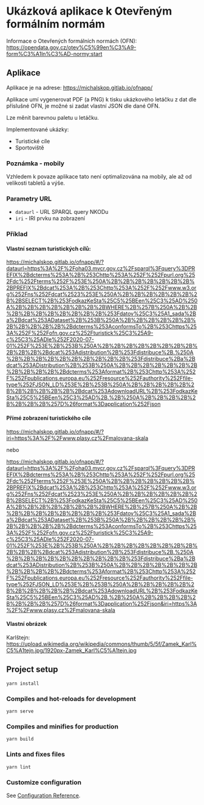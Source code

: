 # Ukázková aplikace k Otevřeným formálním normám

Informace o Otevřených formálních normách (OFN): https://opendata.gov.cz/otev%C5%99en%C3%A9-form%C3%A1ln%C3%AD-normy:start

## Aplikace
Aplikace je na adrese: https://michalskop.gitlab.io/ofnapp/

Aplikace umí vygenerovat PDF (a PNG) k tisku ukázkového letáčku z dat dle příslušné OFN, je možné si zadat vlastní JSON dle dané OFN.

Lze měnit barevnou paletu u letáčku.

Implementované ukázky:

- Turistické cíle
- Sportoviště

### Poznámka - mobily
Vzhledem k povaze aplikace tato není optimalizována na mobily, ale až od velikosti tabletů a výše.

### Parametry URL
- `dataurl` - URL SPARQL query NKODu
- `iri` - IRI prvku na zobrazení

### Příklad
#### Vlastní seznam turistických cílů:

https://michalskop.gitlab.io/ofnapp/#/?dataurl=https%3A%2F%2Foha03.mvcr.gov.cz%2Fsparql%3Fquery%3DPREFIX%2Bdcterms%253A%2B%253Chttp%253A%252F%252Fpurl.org%252Fdc%252Fterms%252F%253E%250A%2B%2B%2B%2B%2B%2B%2B%2BPREFIX%2Bdcat%253A%2B%253Chttp%253A%252F%252Fwww.w3.org%252Fns%252Fdcat%2523%253E%250A%2B%2B%2B%2B%2B%2B%2B%2BSELECT%2B%253FodkazKeSta%25C5%25BEen%25C3%25AD%250A%2B%2B%2B%2B%2B%2B%2B%2BWHERE%2B%257B%250A%2B%2B%2B%2B%2B%2B%2B%2B%2B%2B%253Fdatov%25C3%25A1_sada%2Ba%2Bdcat%253ADataset%2B%253B%250A%2B%2B%2B%2B%2B%2B%2B%2B%2B%2B%2B%2Bdcterms%253AconformsTo%2B%253Chttps%253A%252F%252Fofn.gov.cz%252Fturistick%25C3%25A9-c%25C3%25ADle%252F2020-07-01%252F%253E%2B%253B%250A%2B%2B%2B%2B%2B%2B%2B%2B%2B%2B%2B%2Bdcat%253Adistribution%2B%253Fdistribuce%2B.%250A%2B%2B%2B%2B%2B%2B%2B%2B%2B%2B%253Fdistribuce%2Ba%2Bdcat%253ADistribution%2B%253B%250A%2B%2B%2B%2B%2B%2B%2B%2B%2B%2B%2B%2Bdcterms%253Aformat%2B%253Chttp%253A%252F%252Fpublications.europa.eu%252Fresource%252Fauthority%252Ffile-type%252FJSON_LD%253E%2B%253B%250A%2B%2B%2B%2B%2B%2B%2B%2B%2B%2B%2B%2Bdcat%253AdownloadURL%2B%253FodkazKeSta%25C5%25BEen%25C3%25AD%2B.%2B%250A%2B%2B%2B%2B%2B%2B%2B%2B%257D%26format%3Dapplication%252Fjson

#### Přímé zobrazení turistického cíle
https://michalskop.gitlab.io/ofnapp/#/?iri=https%3A%2F%2Fwww.plasy.cz%2Fmalovana-skala

nebo

https://michalskop.gitlab.io/ofnapp/#/?dataurl=https%3A%2F%2Foha03.mvcr.gov.cz%2Fsparql%3Fquery%3DPREFIX%2Bdcterms%253A%2B%253Chttp%253A%252F%252Fpurl.org%252Fdc%252Fterms%252F%253E%250A%2B%2B%2B%2B%2B%2B%2B%2BPREFIX%2Bdcat%253A%2B%253Chttp%253A%252F%252Fwww.w3.org%252Fns%252Fdcat%2523%253E%250A%2B%2B%2B%2B%2B%2B%2B%2BSELECT%2B%253FodkazKeSta%25C5%25BEen%25C3%25AD%250A%2B%2B%2B%2B%2B%2B%2B%2BWHERE%2B%257B%250A%2B%2B%2B%2B%2B%2B%2B%2B%2B%2B%253Fdatov%25C3%25A1_sada%2Ba%2Bdcat%253ADataset%2B%253B%250A%2B%2B%2B%2B%2B%2B%2B%2B%2B%2B%2B%2Bdcterms%253AconformsTo%2B%253Chttps%253A%252F%252Fofn.gov.cz%252Fturistick%25C3%25A9-c%25C3%25ADle%252F2020-07-01%252F%253E%2B%253B%250A%2B%2B%2B%2B%2B%2B%2B%2B%2B%2B%2B%2Bdcat%253Adistribution%2B%253Fdistribuce%2B.%250A%2B%2B%2B%2B%2B%2B%2B%2B%2B%2B%253Fdistribuce%2Ba%2Bdcat%253ADistribution%2B%253B%250A%2B%2B%2B%2B%2B%2B%2B%2B%2B%2B%2B%2Bdcterms%253Aformat%2B%253Chttp%253A%252F%252Fpublications.europa.eu%252Fresource%252Fauthority%252Ffile-type%252FJSON_LD%253E%2B%253B%250A%2B%2B%2B%2B%2B%2B%2B%2B%2B%2B%2B%2Bdcat%253AdownloadURL%2B%253FodkazKeSta%25C5%25BEen%25C3%25AD%2B.%2B%250A%2B%2B%2B%2B%2B%2B%2B%2B%257D%26format%3Dapplication%252Fjson&iri=https%3A%2F%2Fwww.plasy.cz%2Fmalovana-skala

#### Vlastní obrázek
Karlštejn: https://upload.wikimedia.org/wikipedia/commons/thumb/5/5f/Zamek_Karl%C5%A1tejn.jpg/1920px-Zamek_Karl%C5%A1tejn.jpg

## Project setup
```
yarn install
```

### Compiles and hot-reloads for development
```
yarn serve
```

### Compiles and minifies for production
```
yarn build
```

### Lints and fixes files
```
yarn lint
```

### Customize configuration
See [Configuration Reference](https://cli.vuejs.org/config/).

